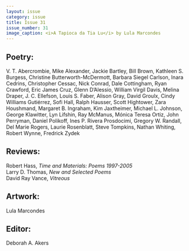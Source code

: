 ```yaml
---
layout: issue
category: issue
title: Issue 31
issue_number: 31
image_caption: <i>A Tapioca da Tia Lu</i> by Lula Marcondes
---
```


## Poetry:
V. T. Abercrombie, Mike Alexander, Jackie Bartley, Bill Brown, Kathleen S. Burgess, Christine Butterworth-McDermott, Barbara Siegel Carlson, Inara Cedrins, Christopher Cessac, Nick Conrad, Dale Cottingham, Ryan Crawford, Eric James Cruz, Glenn D’Alessio, William Virgil Davis, Melina Draper, J. C. Ellefson, Louis S. Faber, Alison Gray, David Groulx, Cindy Williams Gutiérrez, Sofi Hall, Ralph Hausser, Scott Hightower, Zara Houshmand, Margaret B. Ingraham, Kim Jaxtheimer, Michael L. Johnson, George Klawitter, Lyn Lifshin, Ray McManus, Mónica Teresa Ortiz, John Perryman, Daniel Polikoff, Ines P. Rivera Prosdocimi, Gregory W. Randall, Del Marie Rogers, Laurie Rosenblatt, Steve Tompkins, Nathan Whiting, Robert Wynne, Fredrick Zydek  

## Reviews:
Robert Hass, *Time and Materials: Poems 1997-2005*  
Larry D. Thomas, *New and Selected Poems*  
David Ray Vance, *Vitreous*    

## Artwork:
Lula Marcondes  

## Editor:
Deborah A. Akers
